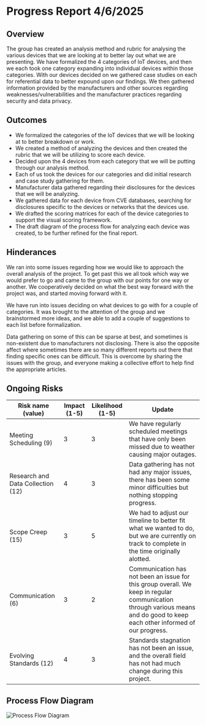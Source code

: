 # Progress Report 4/6/2025
## Overview
The group has created an analysis method and rubric for analysing the various devices that we are looking at to better lay out what we are presenting.  We have formalized the 4 categories of IoT devices, and then we each took one category expanding into individual devices within those categories.  With our devices decided on we gathered case studies on each for referential data to better expound upon our findings.  We then gathered information provided by the manufacturers and other sources regarding weaknesses/vulnerabilities and the manufacturer practices regarding security and data privacy.

## Outcomes
- We formalized the categories of the IoT devices that we will be looking at to better breakdown or work.
- We created a method of analyzing the devices and then created the rubric that we will be utilizing to score each device.
- Decided upon the 4 devices from each category that we will be putting through our analysis method.
- Each of us took the devices for our categories and did initial research and case study gathering for them.
- Manufacturer data gathered regarding their disclosures for the devices that we will be analyzing.
- We gathered data for each device from CVE databases, searching for disclosures specific to the devices or networks that the devices use.
- We drafted the scoring matrices for each of the device categories to support the visual scoring framework.
- The draft diagram of the process flow for analyzing each device was created, to be further refined for the final report.

## Hinderances
We ran into some issues regarding how we would like to approach the overall analysis of the project.  To get past this we all took which way we would prefer to go and came to the group with our points for one way or another.  We cooperatively decided on what the best way forward with the project was, and started moving forward with it.

We have run into issues deciding on what devices to go with for a couple of categories.  It was brought to the attention of the group and we brainstormed more ideas, and we able to add a couple of suggestions to each list before formalization.

Data gathering on some of this can be sparse at best, and sometimes is non-existent due to manufacturers not disclosing.  There is also the opposite affect where sometimes there are so many different reports out there that finding specific ones can be difficult.  This is overcome by sharing the issues with the group, and everyone making a collective effort to help find the appropriate articles.

## Ongoing Risks
|Risk name (value)  | Impact (1-5) | Likelihood (1-5) | Update |
|-------------------|--------------|------------------|-------------|
| Meeting Scheduling (9) | 3 | 3 | We have regularly scheduled meetings that have only been missed due to weather causing major outages. |
| Research and Data Collection (12)| 4 | 3 | Data gathering has not had any major issues, there has been some minor difficulties but nothing stopping progress. |
| Scope Creep (15) | 3 | 5 | We had to adjust our timeline to better fit what we wanted to do, but we are currently on track to complete in the time originally alotted. |
| Communication (6) | 3 | 2 | Communication has not been an issue for this group overall.  We keep in regular communication through various means and do good to keep each other informed of our progress. |
| Evolving Standards (12) | 4 | 3 | Standards stagnation has not been an issue, and the overall field has not had much change during this project. |

## Process Flow Diagram
![Process Flow Diagram]([supportingdocs/IoT_Security_Evaluation-Buying_Guide_Process_Diagram.png](https://raw.githubusercontent.com/Hinrichsta/SP25-CYBR8950/refs/heads/main/supportingdocs/IoT_Security_Evaluation-Buying_Guide_Process_Diagram.png))
